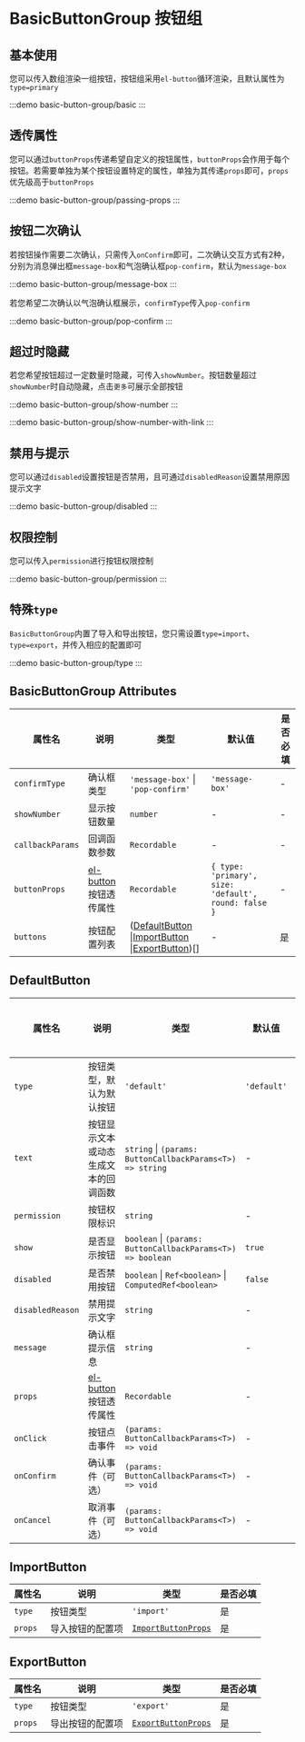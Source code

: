 # BasicButtonGroup 按钮组

## 基本使用

您可以传入数组渲染一组按钮，按钮组采用`el-button`循环渲染，且默认属性为`type=primary`

:::demo
basic-button-group/basic
:::

## 透传属性

您可以通过`buttonProps`传递希望自定义的按钮属性，`buttonProps`会作用于每个按钮。若需要单独为某个按钮设置特定的属性，单独为其传递`props`即可，`props`优先级高于`buttonProps`

:::demo
basic-button-group/passing-props
:::

## 按钮二次确认

若按钮操作需要二次确认，只需传入`onConfirm`即可，二次确认交互方式有2种，分别为消息弹出框`message-box`和气泡确认框`pop-confirm`，默认为`message-box`

:::demo
basic-button-group/message-box
:::

若您希望二次确认以气泡确认框展示，`confirmType`传入`pop-confirm`

:::demo
basic-button-group/pop-confirm
:::

## 超过时隐藏

若您希望按钮超过一定数量时隐藏，可传入`showNumber`。按钮数量超过`showNumber`时自动隐藏，点击`更多`可展示全部按钮

:::demo
basic-button-group/show-number
:::

:::demo
basic-button-group/show-number-with-link
:::

## 禁用与提示

您可以通过`disabled`设置按钮是否禁用，且可通过`disabledReason`设置禁用原因提示文字

:::demo
basic-button-group/disabled
:::

## 权限控制

您可以传入`permission`进行按钮权限控制

:::demo
basic-button-group/permission
:::

## 特殊`type`

`BasicButtonGroup`内置了导入和导出按钮，您只需设置`type=import`、`type=export`，并传入相应的配置即可

:::demo
basic-button-group/type
:::

## BasicButtonGroup Attributes

| 属性名           | 说明                                                                                                     | 类型                                                                                                | 默认值                                               | 是否必填 |
| ---------------- | -------------------------------------------------------------------------------------------------------- | --------------------------------------------------------------------------------------------------- | ---------------------------------------------------- | -------- |
| `confirmType`    | 确认框类型                                                                                               | `'message-box'` \| `'pop-confirm'`                                                                  | `'message-box'`                                      | -        |
| `showNumber`     | 显示按钮数量                                                                                             | `number`                                                                                            | -                                                    | -        |
| `callbackParams` | 回调函数参数                                                                                             | `Recordable`                                                                                        | -                                                    | -        |
| `buttonProps`    | [el-button](https://element-plus.org/zh-CN/component/button.html#button-%E5%B1%9E%E6%80%A7) 按钮透传属性 | `Recordable`                                                                                        | `{ type: 'primary', size: 'default', round: false }` | -        |
| `buttons`        | 按钮配置列表                                                                                             | ([DefaultButton](#defaultbutton) \|[ImportButton](#importbutton) \|[ExportButton](#exportbutton))[] | -                                                    | 是       |

## DefaultButton

| 属性名           | 说明                                                                                                     | 类型                                                        | 默认值      | 是否必填 |
| ---------------- | -------------------------------------------------------------------------------------------------------- | ----------------------------------------------------------- | ----------- | -------- |
| `type`           | 按钮类型，默认为默认按钮                                                                                 | `'default'`                                                 | `'default'` | 是       |
| `text`           | 按钮显示文本或动态生成文本的回调函数                                                                     | `string` \| `(params: ButtonCallbackParams<T>) => string`   | -           | 是       |
| `permission`     | 按钮权限标识                                                                                             | `string`                                                    | -           | -        |
| `show`           | 是否显示按钮                                                                                             | `boolean` \| `(params: ButtonCallbackParams<T>) => boolean` | `true`      | -        |
| `disabled`       | 是否禁用按钮                                                                                             | `boolean` \| `Ref<boolean>` \| `ComputedRef<boolean>`       | `false`     | -        |
| `disabledReason` | 禁用提示文字                                                                                             | `string`                                                    | -           | -        |
| `message`        | 确认框提示信息                                                                                           | `string`                                                    | -           | -        |
| `props`          | [el-button](https://element-plus.org/zh-CN/component/button.html#button-%E5%B1%9E%E6%80%A7) 按钮透传属性 | `Recordable`                                                | -           | -        |
| `onClick`        | 按钮点击事件                                                                                             | `(params: ButtonCallbackParams<T>) => void`                 | -           | -        |
| `onConfirm`      | 确认事件（可选）                                                                                         | `(params: ButtonCallbackParams<T>) => void`                 | -           | -        |
| `onCancel`       | 取消事件（可选）                                                                                         | `(params: ButtonCallbackParams<T>) => void`                 | -           | -        |

## ImportButton

| 属性名  | 说明             | 类型                                                                   | 是否必填 |
| ------- | ---------------- | ---------------------------------------------------------------------- | -------- |
| `type`  | 按钮类型         | `'import'`                                                             | 是       |
| `props` | 导入按钮的配置项 | [`ImportButtonProps`](/components/basic-import#basicimport-attributes) | 是       |

## ExportButton

| 属性名  | 说明             | 类型                                                                   | 是否必填 |
| ------- | ---------------- | ---------------------------------------------------------------------- | -------- |
| `type`  | 按钮类型         | `'export'`                                                             | 是       |
| `props` | 导出按钮的配置项 | [`ExportButtonProps`](/components/basic-export#basicimport-attributes) | 是       |
